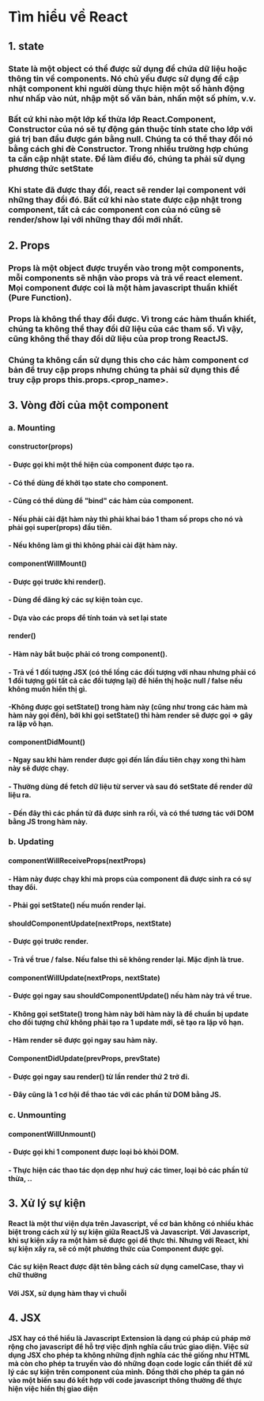 # Tìm hiểu về React
## 1. state
### State là một object có thể được sử dụng để chứa dữ liệu hoặc thông tin về components. Nó chủ yếu được sử dụng để cập nhật component khi người dùng thực hiện một số hành động như nhấp vào nút, nhập một số văn bản, nhấn một số phím, v.v. 
### Bất cứ khi nào một lớp kế thừa lớp React.Component, Constructor của nó sẽ tự động gán thuộc tính state cho lớp với giá trị ban đầu được gán bằng null. Chúng ta có thể thay đổi nó bằng cách ghi đè Constructor. Trong nhiều trường hợp chúng ta cần cập nhật state. Để làm điều đó, chúng ta phải sử dụng phương thức setState
### Khi state đã được thay đổi, react sẽ render lại component với những thay đổi đó. Bất cứ khi nào state được cập nhật trong component, tất cả các component con của nó cũng sẽ render/show lại với những thay đổi mới nhất.
## 2. Props
### Props là một object được truyền vào trong một components, mỗi components sẽ nhận vào props và trả về react element. Mọi component được coi là một hàm javascript thuần khiết (Pure Function).
### Props là không thể thay đổi được. Vì trong các hàm thuần khiết, chúng ta không thể thay đổi dữ liệu của các tham số. Vì vậy, cũng không thể thay đổi dữ liệu của prop trong ReactJS.
### Chúng ta không cần sử dụng this cho các hàm component cơ bản để truy cập props nhưng chúng ta phải sử dụng this để truy cập props this.props.<prop_name>.
## 3. Vòng đời của một component
### a. Mounting
#### **constructor(props)**
#### - Được gọi khi một thể hiện của component được tạo ra.
#### - Có thể dùng để khởi tạo state cho component.
#### - Cũng có thể dùng để "bind" các hàm của component.
#### - Nếu phải cài đặt hàm này thì phải khai báo 1 tham số props cho nó và phải gọi super(props) đầu tiên.
#### - Nếu không làm gì thì không phải cài đặt hàm này.
#### **componentWillMount()**
#### - Được gọi trước khi render().
#### - Dùng để đăng ký các sự kiện toàn cục.
#### - Dựa vào các props để tính toán và set lại state
#### **render()**
#### - Hàm này bắt buộc phải có trong component().
#### - Trả về 1 đối tượng JSX (có thể lồng các đối tượng với nhau nhưng phải có 1 đối tượng gói tất cả các đối tượng lại) để hiển thị hoặc null / false nếu không muốn hiển thị gì.
#### -Không được gọi setState() trong hàm này (cũng như trong các hàm mà hàm này gọi đến), bởi khi gọi setState() thì hàm render sẽ được gọi => gây ra lặp vô hạn.
#### **componentDidMount()**
#### - Ngay sau khi hàm render được gọi đến lần đầu tiên chạy xong thì hàm này sẽ được chạy.
#### - Thường dùng để fetch dữ liệu từ server và sau đó setState để render dữ liệu ra.
#### - Đến đây thì các phần tử đã được sinh ra rồi, và có thể tương tác với DOM bằng JS trong hàm này.
### b. Updating
#### **componentWillReceiveProps(nextProps)**
#### - Hàm này được chạy khi mà props của component đã được sinh ra có sự thay đổi.
#### - Phải gọi setState() nếu muốn render lại.
#### **shouldComponentUpdate(nextProps, nextState)**
#### - Được gọi trước render.
#### - Trả về true / false. Nếu false thì sẽ không render lại. Mặc định là true.
#### **componentWillUpdate(nextProps, nextState)**
#### - Được gọi ngay sau shouldComponentUpdate() nếu hàm này trả về true.
#### - Không gọi setState() trong hàm này bởi hàm này là để chuẩn bị update cho đối tượng chứ không phải tạo ra 1 update mới, sẽ tạo ra lặp vô hạn.
#### - Hàm render sẽ được gọi ngay sau hàm này.
#### **ComponentDidUpdate(prevProps, prevState)**
#### - Được gọi ngay sau render() từ lần render thứ 2 trở đi.
#### - Đây cũng là 1 cơ hội để thao tác với các phần tử DOM bằng JS.
### c. Unmounting
#### **componentWillUnmount()**
#### - Được gọi khi 1 component được loại bỏ khỏi DOM.
#### - Thực hiện các thao tác dọn dẹp như huỷ các timer, loại bỏ các phần tử thừa, ..
## 3. Xử lý sự kiện
#### React là một thư viện dựa trên Javascript, về cơ bản không có nhiều khác biệt trong cách xử lý sự kiện giữa ReactJS và Javascript. Với Javascript, khi sự kiện xẩy ra một hàm sẽ được gọi để thực thi. Nhưng với React, khi sự kiện xẩy ra, sẽ có một phương thức của Component được gọi.
#### Các sự kiện React được đặt tên bằng cách sử dụng camelCase, thay vì chữ thường
#### Với JSX, sử dụng hàm thay vì chuỗi
## 4. JSX
#### JSX hay có thể hiểu là Javascript Extension là dạng cú pháp cú pháp mở rộng cho javascript để hỗ trợ việc định nghĩa cấu trúc giao diện. Việc sử dụng JSX cho phép ta không những định nghĩa các thẻ giống như HTML mà còn cho phép ta truyền vào đó những đoạn code logic cần thiết để xử lý các sự kiện trên component của mình. Đồng thời cho phép ta gán nó vào một biến sau đó kết hợp với code javascript thông thường để thực hiện việc hiển thị giao diện

